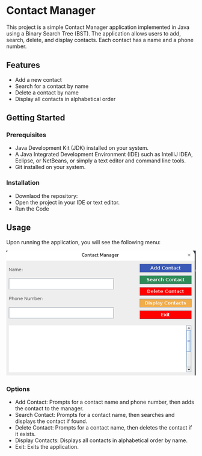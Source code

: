 # Contact Manager
This project is a simple Contact Manager application implemented in Java using a Binary Search Tree (BST). The application allows users to add, search, delete, and display contacts. Each contact has a name and a phone number.

## Features
- Add a new contact
- Search for a contact by name
- Delete a contact by name
- Display all contacts in alphabetical order
## Getting Started
### Prerequisites
- Java Development Kit (JDK) installed on your system.
- A Java Integrated Development Environment (IDE) such as IntelliJ IDEA, Eclipse, or NetBeans, or simply a text editor and command line tools.
- Git installed on your system.
### Installation
- Downlaod the repository:
- Open the project in your IDE or text editor.
- Run the Code

## Usage

Upon running the application, you will see the following menu:

![Screenshot](dsa.png)

### Options
- Add Contact: Prompts for a contact name and phone number, then adds the contact to the manager.
- Search Contact: Prompts for a contact name, then searches and displays the contact if found.
- Delete Contact: Prompts for a contact name, then deletes the contact if it exists.
- Display Contacts: Displays all contacts in alphabetical order by name.
- Exit: Exits the application.
